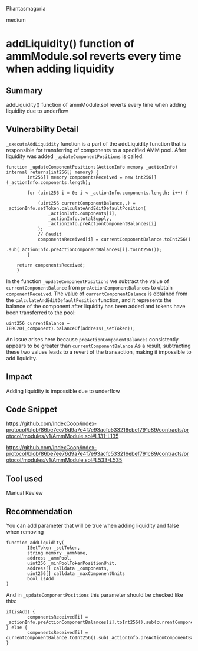 Phantasmagoria

medium

# addLiquidity() function of ammModule.sol reverts every time when adding liquidity

## Summary
addLiquidity() function of ammModule.sol reverts every time when adding liquidity due to underflow

## Vulnerability Detail
`_executeAddLiquidity` function is a part of the addLiquidity function that is responsible for transferring of components  to a specified AMM pool. After liquidity was added `_updateComponentPositions` is called:
```solidity
function _updateComponentPositions(ActionInfo memory _actionInfo) internal returns(int256[] memory) {
        int256[] memory componentsReceived = new int256[](_actionInfo.components.length);

        for (uint256 i = 0; i < _actionInfo.components.length; i++) {

            (uint256 currentComponentBalance,,) = _actionInfo.setToken.calculateAndEditDefaultPosition(
                _actionInfo.components[i],
                _actionInfo.totalSupply,
                _actionInfo.preActionComponentBalances[i]
            );
            // @audit
            componentsReceived[i] = currentComponentBalance.toInt256()
                                        .sub(_actionInfo.preActionComponentBalances[i].toInt256());
        }

	return componentsReceived;
    }
```
In the function `_updateComponentPositions` we subtract the value of `currentComponentBalance` from `preActionComponentBalances` to obtain `componentReceived`. The value of `currentComponentBalance` is obtained from the `calculateAndEditDefaultPosition` function, and it represents the balance of the component after liquidity has been added and tokens have been transferred to the pool:
```solidity
uint256 currentBalance = IERC20(_component).balanceOf(address(_setToken));
```
An issue arises here because `preActionComponentBalances` consistently appears to be greater than `currentComponentBalance` As a result, subtracting these two values leads to a revert of the transaction, making it impossible to add liquidity.
## Impact
Adding liquidity is impossible due to underflow

## Code Snippet
https://github.com/IndexCoop/index-protocol/blob/86be7ee76d9a7e4f7e93acfc533216ebef791c89/contracts/protocol/modules/v1/AmmModule.sol#L131-L135

https://github.com/IndexCoop/index-protocol/blob/86be7ee76d9a7e4f7e93acfc533216ebef791c89/contracts/protocol/modules/v1/AmmModule.sol#L533-L535
## Tool used

Manual Review

## Recommendation
You can add parameter that will be true when adding liquidity and false when removing
```solidity
function addLiquidity(
        ISetToken _setToken,
        string memory _ammName,
        address _ammPool,
        uint256 _minPoolTokenPositionUnit,
        address[] calldata _components,
        uint256[] calldata _maxComponentUnits
        bool isAdd
)
```
And in `_updateComponentPositions` this parameter should be checked like this:
```solidity
if(isAdd) {
        componentsReceived[i] = _actionInfo.preActionComponentBalances[i].toInt256().sub(currentComponentBalance.toInt256());
} else {
        componentsReceived[i] = currentComponentBalance.toInt256().sub(_actionInfo.preActionComponentBalances[i].toInt256());
}
```
